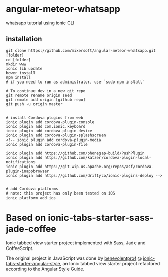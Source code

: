 # angular-meteor-whatsapp
whatsapp tutorial using ionic CLI

## installation
```
git clone https://github.com/mixersoft/angular-meteor-whatsapp.git [folder]
cd [folder]
mkdir www
ionic lib update
bower install
npm install
# if you need to run as administrator, use `sudo npm install`

# To continue dev in a new git repo
git remote rename origin seed
git remote add origin [github repo]
git push -u origin master


# install Cordova plugins from web
ionic plugin add cordova-plugin-console
ionic plugin add com.ionic.keyboard
ionic plugin add cordova-plugin-device
ionic plugin add cordova-plugin-splashscreen
<!-- ionic plugin add cordova-plugin-media
ionic plugin add cordova-plugin-file

ionic plugin add https://github.com/phonegap-build/PushPlugin
ionic plugin add https://github.com/katzer/cordova-plugin-local-notifications
ionic plugin add https://git-wip-us.apache.org/repos/asf/cordova-plugin-inappbrowser
ionic plugin add https://github.com/driftyco/ionic-plugins-deploy -->


# add Cordova platforms
# note: this project has only been tested on iOS
ionic platform add ios
```



# Based on ionic-tabs-starter-sass-jade-coffee

Ionic tabbed view starter project implemented with Sass, Jade and CoffeeScript.

The original project in JavaScript was done by [benevolentprof](https://github.com/benevolentprof "benevolentprof") @ [ionic-tabs-starter-angular-style](https://github.com/benevolentprof/ionic-tabs-starter-angular-style "ionic-tabs-starter-angular-style"),
an Ionic tabbed view starter project refactored according to the Angular Style Guide.
